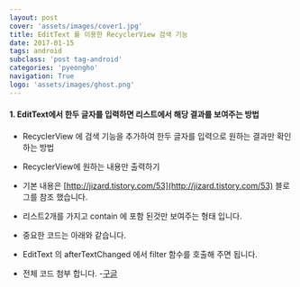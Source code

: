 ```yaml
---
layout: post
cover: 'assets/images/cover1.jpg'
title: EditText 를 이용한 RecyclerView 검색 기능
date: 2017-01-15
tags: android
subclass: 'post tag-android'
categories: 'pyeongho'
navigation: True
logo: 'assets/images/ghost.png'    
---
```




#### 1. EditText에서 한두 글자를 입력하면 리스트에서 해당 결과를 보여주는 방법
  - RecyclerView 에 검색 기능을 추가하여 한두 글자를 입력으로 원하는 결과만 확인 하는 방법
  - RecyclerView에 원하는 내용만 출력하기
  - 기본 내용은 [http://jizard.tistory.com/53](http://jizard.tistory.com/53) 블로그를 참조 했습니다.
  - 리스트2개를 가지고  contain 에 포함 된것만 보여주는 형태 입니다.
  - 중요한 코드는 아래와 같습니다.
    <script src="https://gist.github.com/pyeongho/fbe79093772cfa1b62fc3f97659bdaed.js"></script>

  - EditText 의 afterTextChanged 에서 filter 함수를 호출해 주면 됩니다.  
  - 전체 코드 첨부 합니다.
      -[구글](/assets/zip/post/ListViewSearch.zip)

